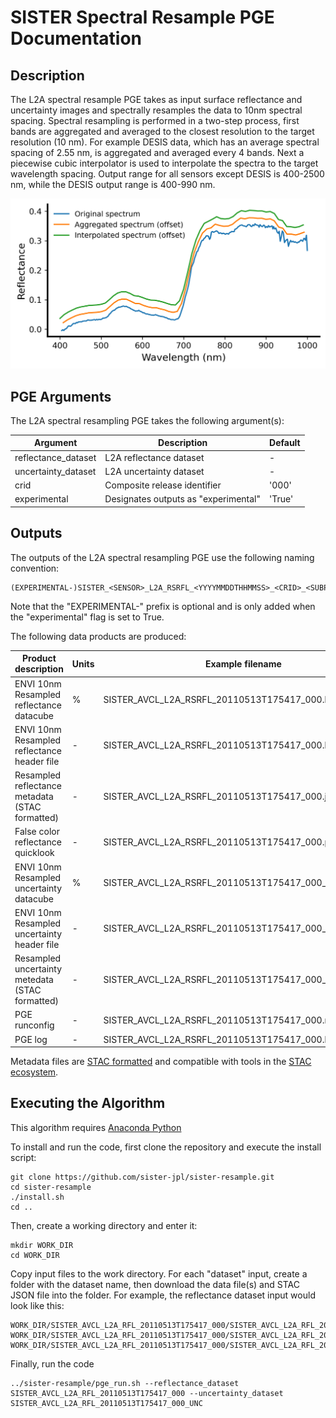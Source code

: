 # SISTER Spectral Resample PGE Documentation

## Description

The L2A spectral resample PGE takes as input surface reflectance and uncertainty images and spectrally resamples the data
to 10nm spectral spacing. Spectral resampling is performed in a two-step process, first bands are aggregated and averaged 
to the closest resolution to the target resolution (10 nm). For example DESIS data, which has an average spectral spacing 
of 2.55 nm, is aggregated and averaged every 4 bands. Next a piecewise cubic interpolator is used to interpolate the spectra 
to the target wavelength spacing. Output range for all sensors except DESIS is 400-2500 nm, while the DESIS output range 
is 400-990 nm.

![DESIS spectral resampling example](./figures/spectral_resample_example.png)

## PGE Arguments

The L2A spectral resampling PGE takes the following argument(s):


| Argument            | Description                          | Default |
|---------------------|--------------------------------------|---------|
| reflectance_dataset | L2A reflectance dataset              | -       |
| uncertainty_dataset | L2A uncertainty dataset              | -       |
| crid                | Composite release identifier         | '000'   |
| experimental        | Designates outputs as "experimental" | 'True'  |

## Outputs

The outputs of the L2A spectral resampling PGE use the following naming convention:

    (EXPERIMENTAL-)SISTER_<SENSOR>_L2A_RSRFL_<YYYYMMDDTHHMMSS>_<CRID>_<SUBPRODUCT>
    
Note that the "EXPERIMENTAL-" prefix is optional and is only added when the "experimental" flag is set to True.

The following data products are produced:

| Product description                             | Units | Example filename                                              |
|-------------------------------------------------|-------|---------------------------------------------------------------|
| ENVI 10nm Resampled reflectance datacube        | %     | SISTER\_AVCL\_L2A\_RSRFL\_20110513T175417\_000.bin            |
| ENVI 10nm Resampled reflectance header file     | -     | SISTER\_AVCL\_L2A\_RSRFL\_20110513T175417\_000.hdr            |
| Resampled reflectance metadata (STAC formatted) | -     | SISTER\_AVCL\_L2A\_RSRFL\_20110513T175417\_000.json           |
| False color reflectance quicklook               | -     | SISTER\_AVCL\_L2A\_RSRFL\_20110513T175417\_000.png            |
| ENVI 10nm Resampled uncertainty datacube        | %     | SISTER\_AVCL\_L2A\_RSRFL\_20110513T175417\_000_UNC.bin        |
| ENVI 10nm Resampled uncertainty header file     | -     | SISTER\_AVCL\_L2A\_RSRFL\_20110513T175417\_000_UNC.hdr        |
| Resampled uncertainty metedata (STAC formatted) | -     | SISTER\_AVCL\_L2A\_RSRFL\_20110513T175417\_000_UNC.json       |
| PGE runconfig                                   | -     | SISTER\_AVCL\_L2A\_RSRFL\_20110513T175417\_000.runconfig.json |
| PGE log                                         | -     | SISTER\_AVCL\_L2A\_RSRFL\_20110513T175417\_000.log            |

Metadata files are [STAC formatted](https://stacspec.org/en) and compatible with tools in the [STAC ecosystem](https://stacindex.org/ecosystem).

## Executing the Algorithm

This algorithm requires [Anaconda Python](https://www.anaconda.com/download)

To install and run the code, first clone the repository and execute the install script:

    git clone https://github.com/sister-jpl/sister-resample.git
    cd sister-resample
    ./install.sh
    cd ..

Then, create a working directory and enter it:

    mkdir WORK_DIR
    cd WORK_DIR

Copy input files to the work directory. For each "dataset" input, create a folder with the dataset name, then download 
the data file(s) and STAC JSON file into the folder.  For example, the reflectance dataset input would look like this:

    WORK_DIR/SISTER_AVCL_L2A_RFL_20110513T175417_000/SISTER_AVCL_L2A_RFL_20110513T175417_000.bin
    WORK_DIR/SISTER_AVCL_L2A_RFL_20110513T175417_000/SISTER_AVCL_L2A_RFL_20110513T175417_000.hdr
    WORK_DIR/SISTER_AVCL_L2A_RFL_20110513T175417_000/SISTER_AVCL_L2A_RFL_20110513T175417_000.json

Finally, run the code 

    ../sister-resample/pge_run.sh --reflectance_dataset SISTER_AVCL_L2A_RFL_20110513T175417_000 --uncertainty_dataset SISTER_AVCL_L2A_RFL_20110513T175417_000_UNC

